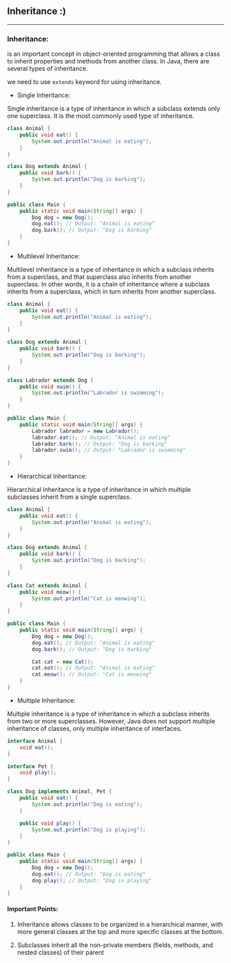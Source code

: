 ## Inheritance :)
_________________

### Inheritance:
is an important concept in object-oriented programming that allows
a class to inherit properties and methods from another class.
In Java, there are several types of inheritance.


we need to use `extends` keyword for using inheritance.

* Single Inheritance:

Single inheritance is a type of inheritance in which a subclass extends only 
one superclass. It is the most commonly used type of inheritance.

```java
class Animal {
    public void eat() {
        System.out.println("Animal is eating");
    }
}

class Dog extends Animal {
    public void bark() {
        System.out.println("Dog is barking");
    }
}

public class Main {
    public static void main(String[] args) {
        Dog dog = new Dog();
        dog.eat(); // Output: "Animal is eating"
        dog.bark(); // Output: "Dog is barking"
    }
}
```

* Multilevel Inheritance:

Multilevel inheritance is a type of inheritance in which a subclass inherits
from a superclass, and that superclass also inherits from another superclass.
In other words, it is a chain of inheritance where a subclass inherits from 
a superclass, which in turn inherits from another superclass.

```java
class Animal {
    public void eat() {
        System.out.println("Animal is eating");
    }
}

class Dog extends Animal {
    public void bark() {
        System.out.println("Dog is barking");
    }
}

class Labrador extends Dog {
    public void swim() {
        System.out.println("Labrador is swimming");
    }
}

public class Main {
    public static void main(String[] args) {
        Labrador labrador = new Labrador();
        labrador.eat(); // Output: "Animal is eating"
        labrador.bark(); // Output: "Dog is barking"
        labrador.swim(); // Output: "Labrador is swimming"
    }
}

```

* Hierarchical Inheritance:

Hierarchical inheritance is a type of inheritance in which multiple 
subclasses inherit from a single superclass.

```java
class Animal {
    public void eat() {
        System.out.println("Animal is eating");
    }
}

class Dog extends Animal {
    public void bark() {
        System.out.println("Dog is barking");
    }
}

class Cat extends Animal {
    public void meow() {
        System.out.println("Cat is meowing");
    }
}

public class Main {
    public static void main(String[] args) {
        Dog dog = new Dog();
        dog.eat(); // Output: "Animal is eating"
        dog.bark(); // Output: "Dog is barking"

        Cat cat = new Cat();
        cat.eat(); // Output: "Animal is eating"
        cat.meow(); // Output: "Cat is meowing"
    }
}

```

* Multiple Inheritance:

Multiple inheritance is a type of inheritance in which a subclass inherits 
from two or more superclasses. However, Java does not support multiple inheritance
of classes, only multiple inheritance of interfaces.

```java
interface Animal {
    void eat();
}

interface Pet {
    void play();
}

class Dog implements Animal, Pet {
    public void eat() {
        System.out.println("Dog is eating");
    }

    public void play() {
        System.out.println("Dog is playing");
    }
}

public class Main {
    public static void main(String[] args) {
        Dog dog = new Dog();
        dog.eat(); // Output: "Dog is eating"
        dog.play(); // Output: "Dog is playing"
    }
}

```


#### Important Points:

1. Inheritance allows classes to be organized in a hierarchical manner,
with more general classes at the top and more specific classes at the bottom.

2. Subclasses inherit all the non-private members (fields, methods, and
nested classes) of their parent